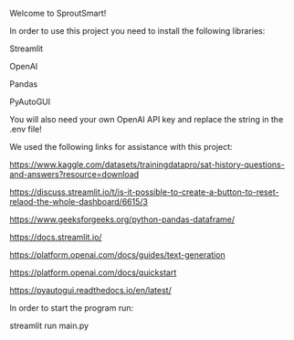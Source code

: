 Welcome to SproutSmart!

In order to use this project you need to install the following libraries:

Streamlit

OpenAI

Pandas

PyAutoGUI


You will also need your own OpenAI API key and replace the string in the .env file!

We used the following links for assistance with this project:

https://www.kaggle.com/datasets/trainingdatapro/sat-history-questions-and-answers?resource=download

https://discuss.streamlit.io/t/is-it-possible-to-create-a-button-to-reset-relaod-the-whole-dashboard/6615/3

https://www.geeksforgeeks.org/python-pandas-dataframe/

https://docs.streamlit.io/

https://platform.openai.com/docs/guides/text-generation

https://platform.openai.com/docs/quickstart

https://pyautogui.readthedocs.io/en/latest/


In order to start the program run:

streamlit run main.py
